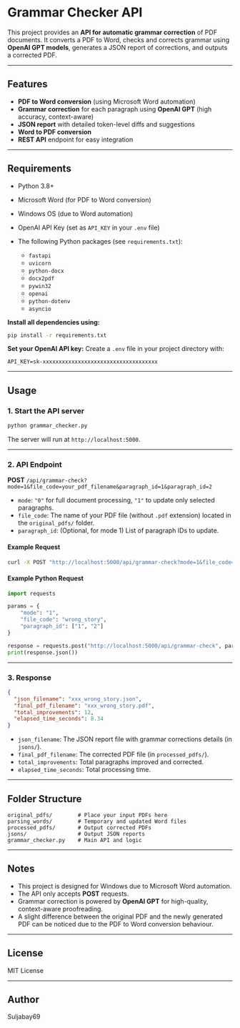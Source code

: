 # Grammar Checker API

This project provides an **API for automatic grammar correction** of PDF documents. It converts a PDF to Word, checks and corrects grammar using **OpenAI GPT models**, generates a JSON report of corrections, and outputs a corrected PDF.

---

## Features

- **PDF to Word conversion** (using Microsoft Word automation)
- **Grammar correction** for each paragraph using **OpenAI GPT** (high accuracy, context-aware)
- **JSON report** with detailed token-level diffs and suggestions
- **Word to PDF conversion**
- **REST API** endpoint for easy integration

---

## Requirements

- Python 3.8+
- Microsoft Word (for PDF to Word conversion)
- Windows OS (due to Word automation)
- OpenAI API Key (set as `API_KEY` in your `.env` file)
- The following Python packages (see `requirements.txt`):

  - `fastapi`
  - `uvicorn`
  - `python-docx`
  - `docx2pdf`
  - `pywin32`
  - `openai`
  - `python-dotenv`
  - `asyncio`

**Install all dependencies using:**
```sh
pip install -r requirements.txt
```

**Set your OpenAI API key:**
Create a `.env` file in your project directory with:
```
API_KEY=sk-xxxxxxxxxxxxxxxxxxxxxxxxxxxxxxxxxxxx
```

---

## Usage

### 1. **Start the API server**

```sh
python grammar_checker.py
```

The server will run at `http://localhost:5000`.

---

### 2. **API Endpoint**

**POST** `/api/grammar-check?mode=1&file_code=your_pdf_filename&paragraph_id=1&paragraph_id=2`

- `mode`: `"0"` for full document processing, `"1"` to update only selected paragraphs.
- `file_code`: The name of your PDF file (without `.pdf` extension) located in the `original_pdfs/` folder.
- `paragraph_id`: (Optional, for mode 1) List of paragraph IDs to update.

#### Example Request

```sh
curl -X POST "http://localhost:5000/api/grammar-check?mode=1&file_code=wrong_story&paragraph_id=[1,2]"
```

#### Example Python Request

```python
import requests

params = {
    "mode": "1",
    "file_code": "wrong_story",
    "paragraph_id": ["1", "2"]
}

response = requests.post("http://localhost:5000/api/grammar-check", params=params)
print(response.json())
```

---

### 3. **Response**

```json
{
  "json_filename": "xxx_wrong_story.json",
  "final_pdf_filename": "xxx_wrong_story.pdf",
  "total_improvements": 12,
  "elapsed_time_seconds": 8.34
}
```

- `json_filename`: The JSON report file with grammar corrections details (in `jsons/`).
- `final_pdf_filename`: The corrected PDF file (in `processed_pdfs/`).
- `total_improvements`: Total paragraphs improved and corrected.
- `elapsed_time_seconds`: Total processing time.

---

## Folder Structure

```
original_pdfs/        # Place your input PDFs here
parsing_words/        # Temporary and updated Word files
processed_pdfs/       # Output corrected PDFs
jsons/                # Output JSON reports
grammar_checker.py    # Main API and logic
```

---

## Notes

- This project is designed for Windows due to Microsoft Word automation.
- The API only accepts **POST** requests.
- Grammar correction is powered by **OpenAI GPT** for high-quality, context-aware proofreading.
- A slight difference between the original PDF and the newly generated PDF can be noticed due to the PDF to Word conversion behaviour.

---

## License

MIT License

---

## Author

Suljabay69